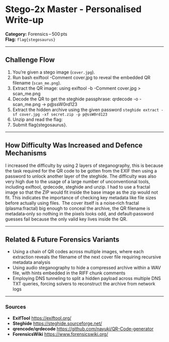# Stego‑2x Master - Personalised Write‑up

**Category:** Forensics – 500 pts  
**Flag:** `flag{stegosaurus}`

---

## Challenge Flow

1. You’re given a stego image (`cover.jpg`).  
2. Run bash exiftool -Comment cover.jpg to reveal the embedded QR filename (`scan_me.png`).
3. Extract the QR image: using exiftool -b -Comment cover.jpg > scan_me.png
4. Decode the QR to get the steghide passphrase: qrdecode -o - scan_me.png → p@ssW0rd123
5. Extract the hidden archive using the given password `steghide extract -sf cover.jpg -xf secret.zip -p p@ssW0rd123`
6. Unzip and read the flag:
7. Submit flag{stegosaurus}.

---

## How Difficulty Was Increased and Defence Mechanisms


I increased the difficulty by using 2 layers of steganography, this is because the task required for the QR code to be gotten from the EXIF then using a password to unlock another layer of the steghide. The difficulty was also very high due to the usage of a large number of unconventional tools, including exiftool, qrdecode, steghide and unzip. I had to use a fractal image so that the ZIP would fit inside the base image as the zip would not fit. This indicates the importance of checking key metadata like file sizes before actually using files.  The cover itself is a noise‑rich fractal (plasma:fractal) big enough to conceal the archive, the QR filename is metadata‑only so nothing in the pixels looks odd, and default‑password guesses fail because the only valid key lives inside the QR. 


---

## Related & Future Forensics Variants

- Using a chain of QR codes across multiple images, where each extraction reveals the filename of the next cover file requiring recursive metadata analysis
- Using audio steganography to hide a compressed archive within a WAV file, with hints embedded in the RIFF chunk comments
- Employing DNS tunneling to split a hidden payload across multiple DNS TXT queries, forcing solvers to reconstruct the archive from network logs

---

### Sources

- **ExifTool** https://exiftool.org/
- **Steghide** https://steghide.sourceforge.net/
- **qrencode/qrdecode** https://github.com/nayuki/QR-Code-generator
- **ForensicsWiki** https://www.forensicswiki.org/  
